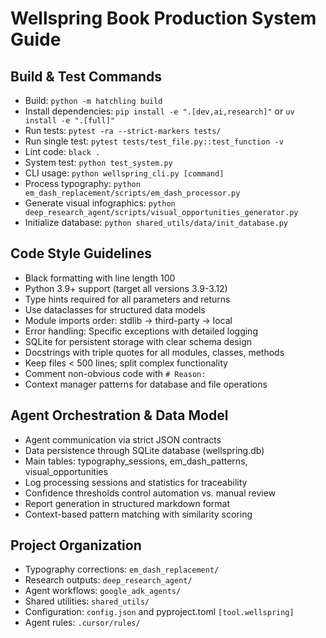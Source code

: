 # Wellspring Book Production System Guide

## Build & Test Commands
- Build: `python -m hatchling build`
- Install dependencies: `pip install -e ".[dev,ai,research]"` or `uv install -e ".[full]"`
- Run tests: `pytest -ra --strict-markers tests/`
- Run single test: `pytest tests/test_file.py::test_function -v`
- Lint code: `black .`
- System test: `python test_system.py`
- CLI usage: `python wellspring_cli.py [command]`
- Process typography: `python em_dash_replacement/scripts/em_dash_processor.py`
- Generate visual infographics: `python deep_research_agent/scripts/visual_opportunities_generator.py`
- Initialize database: `python shared_utils/data/init_database.py`

## Code Style Guidelines
- Black formatting with line length 100
- Python 3.9+ support (target all versions 3.9-3.12)
- Type hints required for all parameters and returns
- Use dataclasses for structured data models
- Module imports order: stdlib → third-party → local
- Error handling: Specific exceptions with detailed logging
- SQLite for persistent storage with clear schema design
- Docstrings with triple quotes for all modules, classes, methods
- Keep files < 500 lines; split complex functionality
- Comment non-obvious code with `# Reason:`
- Context manager patterns for database and file operations

## Agent Orchestration & Data Model
- Agent communication via strict JSON contracts
- Data persistence through SQLite database (wellspring.db)
- Main tables: typography_sessions, em_dash_patterns, visual_opportunities
- Log processing sessions and statistics for traceability
- Confidence thresholds control automation vs. manual review
- Report generation in structured markdown format
- Context-based pattern matching with similarity scoring

## Project Organization
- Typography corrections: `em_dash_replacement/`
- Research outputs: `deep_research_agent/`
- Agent workflows: `google_adk_agents/`
- Shared utilities: `shared_utils/`
- Configuration: `config.json` and pyproject.toml `[tool.wellspring]`
- Agent rules: `.cursor/rules/`